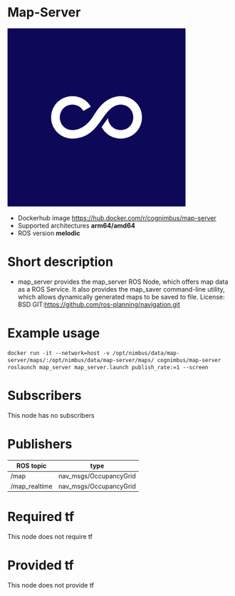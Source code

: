 # Map-Server

<img src="./map-server/Cogniteam_CMYK_Social_white_on_aubergine copy.jpg" alt="map-server" width="400"/>

* Dockerhub image https://hub.docker.com/r/cognimbus/map-server
* Supported architectures <b>arm64/amd64</b>
* ROS version <b>melodic
</b>

# Short description
* map_server provides the map_server ROS Node, which offers map data as a ROS Service. It also provides the map_saver command-line utility, which allows dynamically generated maps to be saved to file.
License: BSD
GIT:https://github.com/ros-planning/navigation.git

# Example usage
```
docker run -it --network=host -v /opt/nimbus/data/map-server/maps/:/opt/nimbus/data/map-server/maps/ cognimbus/map-server roslaunch map_server map_server.launch publish_rate:=1 --screen
```

# Subscribers
This node has no subscribers


# Publishers
ROS topic | type
--- | ---
/map | nav_msgs/OccupancyGrid
/map_realtime | nav_msgs/OccupancyGrid


# Required tf
This node does not require tf


# Provided tf
This node does not provide tf


